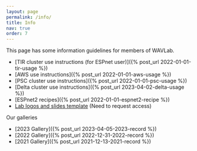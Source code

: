```yaml
---
layout: page
permalink: /info/
title: Info
nav: true
order: 7
---
```


This page has some information guidelines for members of WAVLab.

* [TIR cluster use instructions (for ESPnet user)]({% post_url 2022-01-01-tir-usage %})
* [AWS use instructions]({% post_url 2022-01-01-aws-usage %})
* [PSC cluster use instructions]({% post_url 2022-01-01-psc-usage %})
* [Delta cluster use instructions]({% post_url 2023-04-02-delta-usage %})
* [ESPnet2 recipes]({% post_url 2022-01-01-espnet2-recipe %})
* [Lab logos and slides template](https://github.com/shinjiwlab/lab_logo) (Need to request access)


Our galleries

* [2023 Gallery]({% post_url 2023-04-05-2023-record %})
* [2022 Gallery]({% post_url 2022-12-31-2022-record %})
* [2021 Gallery]({% post_url 2021-12-13-2021-record %})
